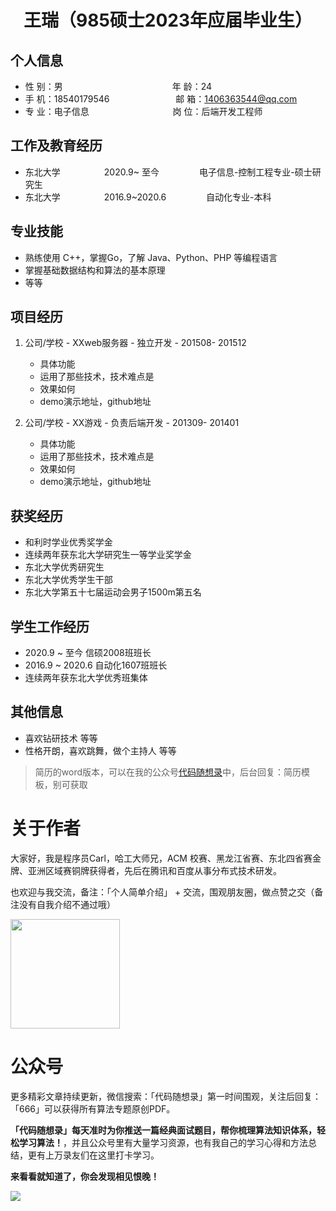  <center>
     <h1>王瑞（985硕士2023年应届毕业生）</h1>
 </center>

## 个人信息 

* 性 别：男&emsp;&emsp;&emsp;&emsp;&emsp;&emsp;&emsp;&emsp;&emsp;&emsp;&emsp;&emsp;&ensp;年 龄：24  
* 手 机：18540179546 &emsp;&emsp;&emsp;&emsp;&emsp;&emsp;&emsp;    邮 箱：1406363544@qq.com    
* 专 业：电子信息 &emsp;&emsp;&emsp;&emsp;&emsp;&emsp;&emsp;&emsp;&emsp;                    岗 位：后端开发工程师

## 工作及教育经历

* 东北大学&emsp;&emsp;&emsp;&emsp;&emsp;2020.9~ 至今  &emsp;&emsp;&emsp;&emsp; 电子信息-控制工程专业-硕士研究生         
* 东北大学&emsp;&emsp;&emsp;&emsp;&emsp;2016.9~2020.6 &emsp;&emsp;&emsp;&emsp; 自动化专业-本科  

## 专业技能

* 熟练使用 C++，掌握Go，了解 Java、Python、PHP 等编程语言
* 掌握基础数据结构和算法的基本原理
* 等等

## 项目经历

1. 公司/学校 - XXweb服务器 - 独立开发 - 201508- 201512 
    * 具体功能 
    * 运用了那些技术，技术难点是
    * 效果如何
    * demo演示地址，github地址 

2. 公司/学校 - XX游戏 - 负责后端开发 - 201309- 201401 
    * 具体功能 
    * 运用了那些技术，技术难点是
    * 效果如何
    * demo演示地址，github地址 

## 获奖经历
* 和利时学业优秀奖学金
* 连续两年获东北大学研究生一等学业奖学金
* 东北大学优秀研究生
* 东北大学优秀学生干部
* 东北大学第五十七届运动会男子1500m第五名

## 学生工作经历 
* 2020.9 ~  至今  信硕2008班班长
* 2016.9 ~ 2020.6 自动化1607班班长
* 连续两年获东北大学优秀班集体

## 其他信息 
* 喜欢钻研技术 等等
* 性格开朗，喜欢跳舞，做个主持人 等等 

> 简历的word版本，可以在我的公众号[代码随想录](https://img-blog.csdnimg.cn/20200815195519696.png)中，后台回复：简历模板，别可获取

# 关于作者

大家好，我是程序员Carl，哈工大师兄，ACM 校赛、黑龙江省赛、东北四省赛金牌、亚洲区域赛铜牌获得者，先后在腾讯和百度从事分布式技术研发。

也欢迎与我交流，备注：「个人简单介绍」 + 交流，围观朋友圈，做点赞之交（备注没有自我介绍不通过哦）

<a name="微信"></a>
<img src="https://img-blog.csdnimg.cn/20200814140330894.png" data-img="1" width="175" height="175">

# 公众号

更多精彩文章持续更新，微信搜索：「代码随想录」第一时间围观，关注后回复：「666」可以获得所有算法专题原创PDF。


**「代码随想录」每天准时为你推送一篇经典面试题目，帮你梳理算法知识体系，轻松学习算法！**，并且公众号里有大量学习资源，也有我自己的学习心得和方法总结，更有上万录友们在这里打卡学习。

**来看看就知道了，你会发现相见恨晚！**

<a name="公众号"></a>

![](https://github.com/youngyangyang04/leetcode-master/blob/master/pics/%E5%85%AC%E4%BC%97%E5%8F%B7.png)

